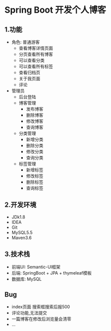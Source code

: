# Spring Boot 开发个人博客
## 1.功能
* 角色: 普通游客
    * 查看博客详情页面
    * 分页查看所有博客
    * 可以查看分类
    * 可以查看所有标签
    * 查看归档页
    * 关于我页面
    * 评论
* 管理员
    * 后台登陆
    * 博客管理
        * 发布博客
        * 删除博客
        * 修改博客
        * 查询博客
    * 分类管理
        * 新增分类
        * 删除分类
        * 修改分类
        * 查询分类
    * 标签管理
        * 新增标签
        * 修改标签
        * 删除标签
        * 查询标签
## 2.开发环境
* JDk1.8
* IDEA
* Git
* MySQL5.5
* Maven3.6
## 3.技术栈
* 前端UI: Semantic-UI框架
* 后端: SpringBoot + JPA + thymeleaf模板
* 数据库: MySQL
## Bug
* index页面 搜索框搜索后报500
* 评论功能,无法提交
* 一篇博客在修改后浏览量会清零
* ...
